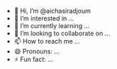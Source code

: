 - 👋 Hi, I’m @aichasiradjoum
- 👀 I’m interested in ...
- 🌱 I’m currently learning ...
- 💞️ I’m looking to collaborate on ...
- 📫 How to reach me ...
- 😄 Pronouns: ...
- ⚡ Fun fact: ...

<!---
aichasiradjoum/aichasiradjoum is a ✨ special ✨ repository because its `README.md` (this file) appears on your GitHub profile.
You can click the Preview link to take a look at your changes.
--->

